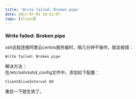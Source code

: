 ```yaml
---
title: 'Write failed: Broken pipe'
date: 2017-07-05 10:52:07
tags: [aliyun]
---
```

### Write failed: Broken pipe

ssh远程连接阿里云centos服务器时，隔几分钟不操作，就会报错：    
```
Write failed: Broken pipe   
```

解决方法：    
在/etc/ssh/sshd_config文件中，添加如下配置：　    
```
ClientAliveInterval 60   
```
重启一下就生效了。